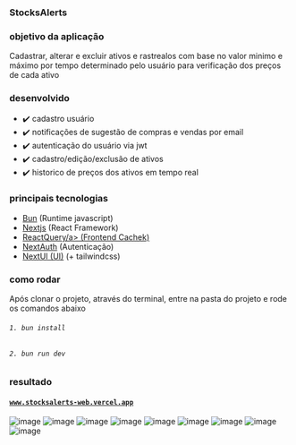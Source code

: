 ### StocksAlerts

### objetivo da aplicação
Cadastrar, alterar e excluir ativos e rastrealos com base no valor minimo e máximo por tempo determinado pelo usuário para verificação dos preços de cada ativo

### desenvolvido
* ✔️ cadastro usuário
* ✔️ notificações de sugestão de compras e vendas por email
* ✔️ autenticação do usuário via jwt
* ✔️ cadastro/edição/exclusão de ativos
* ✔️ historico de preços dos ativos em tempo real

### principais tecnologias
* <a href="https://bun.sh/" about="_blank">Bun</a> (Runtime javascript)
* <a href="https://nextjs.org/" about="_blank">Nextjs</a> (React Framework)
* <a href="https://tanstack.com/query/latest/docs/framework/react/overview">ReactQuery/a> (Frontend Cachek)
* <a href="https://next-auth.js.org/" about="_blank">NextAuth</a> (Autenticação)
* <a href="https://nextui.org/" about="_blank">NextUI (UI)</a> (+ tailwindcss)

### como rodar
Após clonar o projeto, através do terminal, entre na pasta do projeto e rode os comandos abaixo
###### `1. bun install`
###### `2. bun run dev`

### resultado
#### <a href="https://stocksalerts-web.vercel.app/" target="_blank">`www.stocksalerts-web.vercel.app`</a>
![image](https://github.com/user-attachments/assets/813fad2c-20df-4878-a54e-fc92f5b3a54c)
![image](https://github.com/user-attachments/assets/6228156a-a7f6-4b83-8359-5838e3ef22b1)
![image](https://github.com/user-attachments/assets/b3073580-a47e-4174-ab2c-3df36048f3cb)
![image](https://github.com/user-attachments/assets/b8a1f981-b095-42e9-8494-74f3fc3244f5)
![image](https://github.com/user-attachments/assets/4904577f-d89b-4f04-b5c3-40d2b2fe5a16)
![image](https://github.com/user-attachments/assets/0d4d60a1-a6b2-4be2-b650-02678f6adf77)
![image](https://github.com/user-attachments/assets/e02181bb-dc1c-4a94-9bb5-c0ef3822c5bb)
![image](https://github.com/user-attachments/assets/3b78b2aa-9c3f-4420-ae93-d14e06885fde)
![image](https://github.com/user-attachments/assets/3fefe6e0-f794-4a58-a2a1-66ad35206eda)

